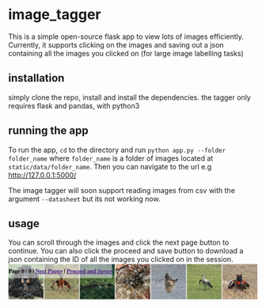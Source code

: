 # image_tagger
This is a simple open-source flask app to view lots of images efficiently. Currently, it supports clicking on the images and saving out a json containing all the images you clicked on (for large image labelling tasks)

## installation
simply clone the repo, install and install the dependencies. the tagger only requires flask and pandas, with python3

## running the app
To run the app, `cd` to the directory and run ```python app.py --folder folder_name``` where `folder_name` is a folder of images located at `static/data/folder_name`. Then you can navigate to the url e.g http://127.0.0.1:5000/

The image tagger will soon support reading images from csv with the argument `--datasheet` but its not working now.

## usage

You can scroll through the images and click the next page button to continue. You can also click the proceed and save button to download a json containing the ID of all the images you clicked on in the session.
![alt text](https://github.com/zivepstein/image_tagger/blob/main/example.png?raw=true)
